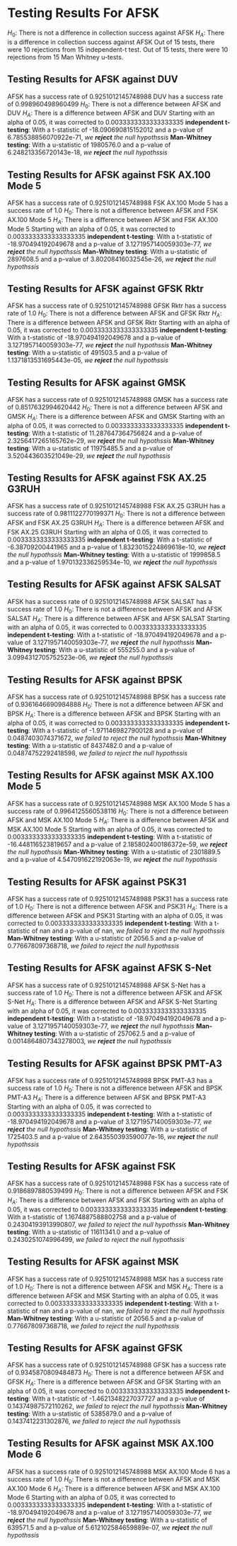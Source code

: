 # Testing Results For AFSK 
$H_{0}$: There is not a difference in collection success against AFSK 
$H_{A}$: There is a difference in collection success against AFSK
Out of 15 tests, there were 10 rejections from 15 independent-t test.
Out of 15 tests, there were 10 rejections from 15 Man Whitney u-tests.
## Testing Results for AFSK against DUV 
AFSK has a success rate of 0.9251012145748988
DUV has a success rate of 0.998960498960499
$H_{0}$: There is not a difference between AFSK and DUV
$H_{A}$: There is a difference between AFSK and DUV
Starting with an alpha of 0.05, it was corrected to 0.0033333333333333335
__independent t-testing__: With a t-statistic of -18.090690815152012 and a p-value of 6.785538856070922e-71, _we **reject** the null hypothssis_
__Man-Whitney testing__: With a u-statistic of 1980576.0 and a p-value of 6.248213356720143e-18, _we **reject** the null hypothssis_
## Testing Results for AFSK against FSK AX.100 Mode 5 
AFSK has a success rate of 0.9251012145748988
FSK AX.100 Mode 5 has a success rate of 1.0
$H_{0}$: There is not a difference between AFSK and FSK AX.100 Mode 5
$H_{A}$: There is a difference between AFSK and FSK AX.100 Mode 5
Starting with an alpha of 0.05, it was corrected to 0.0033333333333333335
__independent t-testing__: With a t-statistic of -18.970494192049678 and a p-value of 3.1271957140059303e-77, _we **reject** the null hypothssis_
__Man-Whitney testing__: With a u-statistic of 2897608.5 and a p-value of 3.80208416032545e-26, _we **reject** the null hypothssis_
## Testing Results for AFSK against GFSK Rktr 
AFSK has a success rate of 0.9251012145748988
GFSK Rktr has a success rate of 1.0
$H_{0}$: There is not a difference between AFSK and GFSK Rktr
$H_{A}$: There is a difference between AFSK and GFSK Rktr
Starting with an alpha of 0.05, it was corrected to 0.0033333333333333335
__independent t-testing__: With a t-statistic of -18.970494192049678 and a p-value of 3.1271957140059303e-77, _we **reject** the null hypothssis_
__Man-Whitney testing__: With a u-statistic of 491503.5 and a p-value of 1.1371813531695443e-05, _we **reject** the null hypothssis_
## Testing Results for AFSK against GMSK 
AFSK has a success rate of 0.9251012145748988
GMSK has a success rate of 0.8517632994620442
$H_{0}$: There is not a difference between AFSK and GMSK
$H_{A}$: There is a difference between AFSK and GMSK
Starting with an alpha of 0.05, it was corrected to 0.0033333333333333335
__independent t-testing__: With a t-statistic of 11.287647364756824 and a p-value of 2.3256417265165762e-29, _we **reject** the null hypothssis_
__Man-Whitney testing__: With a u-statistic of 11975485.5 and a p-value of 3.520443603521049e-29, _we **reject** the null hypothssis_
## Testing Results for AFSK against FSK AX.25 G3RUH 
AFSK has a success rate of 0.9251012145748988
FSK AX.25 G3RUH has a success rate of 0.9811122770199371
$H_{0}$: There is not a difference between AFSK and FSK AX.25 G3RUH
$H_{A}$: There is a difference between AFSK and FSK AX.25 G3RUH
Starting with an alpha of 0.05, it was corrected to 0.0033333333333333335
__independent t-testing__: With a t-statistic of -6.38709200441965 and a p-value of 1.8323015224869618e-10, _we **reject** the null hypothssis_
__Man-Whitney testing__: With a u-statistic of 1999858.5 and a p-value of 1.970132336259534e-10, _we **reject** the null hypothssis_
## Testing Results for AFSK against AFSK SALSAT 
AFSK has a success rate of 0.9251012145748988
AFSK SALSAT has a success rate of 1.0
$H_{0}$: There is not a difference between AFSK and AFSK SALSAT
$H_{A}$: There is a difference between AFSK and AFSK SALSAT
Starting with an alpha of 0.05, it was corrected to 0.0033333333333333335
__independent t-testing__: With a t-statistic of -18.970494192049678 and a p-value of 3.1271957140059303e-77, _we **reject** the null hypothssis_
__Man-Whitney testing__: With a u-statistic of 555255.0 and a p-value of 3.0994312705752523e-06, _we **reject** the null hypothssis_
## Testing Results for AFSK against BPSK 
AFSK has a success rate of 0.9251012145748988
BPSK has a success rate of 0.9361646690984888
$H_{0}$: There is not a difference between AFSK and BPSK
$H_{A}$: There is a difference between AFSK and BPSK
Starting with an alpha of 0.05, it was corrected to 0.0033333333333333335
__independent t-testing__: With a t-statistic of -1.9711469827900128 and a p-value of 0.0487403074371672, _we failed to reject the null hypothssis_
__Man-Whitney testing__: With a u-statistic of 8437482.0 and a p-value of 0.04874752292418598, _we failed to reject the null hypothssis_
## Testing Results for AFSK against MSK AX.100 Mode 5 
AFSK has a success rate of 0.9251012145748988
MSK AX.100 Mode 5 has a success rate of 0.9964125560538116
$H_{0}$: There is not a difference between AFSK and MSK AX.100 Mode 5
$H_{A}$: There is a difference between AFSK and MSK AX.100 Mode 5
Starting with an alpha of 0.05, it was corrected to 0.0033333333333333335
__independent t-testing__: With a t-statistic of -16.448116523819657 and a p-value of 2.185802400186372e-59, _we **reject** the null hypothssis_
__Man-Whitney testing__: With a u-statistic of 2301889.5 and a p-value of 4.547091622192063e-19, _we **reject** the null hypothssis_
## Testing Results for AFSK against PSK31 
AFSK has a success rate of 0.9251012145748988
PSK31 has a success rate of 1.0
$H_{0}$: There is not a difference between AFSK and PSK31
$H_{A}$: There is a difference between AFSK and PSK31
Starting with an alpha of 0.05, it was corrected to 0.0033333333333333335
__independent t-testing__: With a t-statistic of nan and a p-value of nan, _we failed to reject the null hypothssis_
__Man-Whitney testing__: With a u-statistic of 2056.5 and a p-value of 0.776678097368718, _we failed to reject the null hypothssis_
## Testing Results for AFSK against AFSK S-Net 
AFSK has a success rate of 0.9251012145748988
AFSK S-Net has a success rate of 1.0
$H_{0}$: There is not a difference between AFSK and AFSK S-Net
$H_{A}$: There is a difference between AFSK and AFSK S-Net
Starting with an alpha of 0.05, it was corrected to 0.0033333333333333335
__independent t-testing__: With a t-statistic of -18.970494192049678 and a p-value of 3.1271957140059303e-77, _we **reject** the null hypothssis_
__Man-Whitney testing__: With a u-statistic of 257062.5 and a p-value of 0.0014864807343278003, _we **reject** the null hypothssis_
## Testing Results for AFSK against BPSK PMT-A3 
AFSK has a success rate of 0.9251012145748988
BPSK PMT-A3 has a success rate of 1.0
$H_{0}$: There is not a difference between AFSK and BPSK PMT-A3
$H_{A}$: There is a difference between AFSK and BPSK PMT-A3
Starting with an alpha of 0.05, it was corrected to 0.0033333333333333335
__independent t-testing__: With a t-statistic of -18.970494192049678 and a p-value of 3.1271957140059303e-77, _we **reject** the null hypothssis_
__Man-Whitney testing__: With a u-statistic of 1725403.5 and a p-value of 2.643550393590077e-16, _we **reject** the null hypothssis_
## Testing Results for AFSK against FSK 
AFSK has a success rate of 0.9251012145748988
FSK has a success rate of 0.9186897880539499
$H_{0}$: There is not a difference between AFSK and FSK
$H_{A}$: There is a difference between AFSK and FSK
Starting with an alpha of 0.05, it was corrected to 0.0033333333333333335
__independent t-testing__: With a t-statistic of 1.1674887588802758 and a p-value of 0.24304193913990807, _we failed to reject the null hypothssis_
__Man-Whitney testing__: With a u-statistic of 11611341.0 and a p-value of 0.2430251074996499, _we failed to reject the null hypothssis_
## Testing Results for AFSK against MSK 
AFSK has a success rate of 0.9251012145748988
MSK has a success rate of 1.0
$H_{0}$: There is not a difference between AFSK and MSK
$H_{A}$: There is a difference between AFSK and MSK
Starting with an alpha of 0.05, it was corrected to 0.0033333333333333335
__independent t-testing__: With a t-statistic of nan and a p-value of nan, _we failed to reject the null hypothssis_
__Man-Whitney testing__: With a u-statistic of 2056.5 and a p-value of 0.776678097368718, _we failed to reject the null hypothssis_
## Testing Results for AFSK against GFSK 
AFSK has a success rate of 0.9251012145748988
GFSK has a success rate of 0.9345870809484873
$H_{0}$: There is not a difference between AFSK and GFSK
$H_{A}$: There is a difference between AFSK and GFSK
Starting with an alpha of 0.05, it was corrected to 0.0033333333333333335
__independent t-testing__: With a t-statistic of -1.4621348227037727 and a p-value of 0.14374987572110262, _we failed to reject the null hypothssis_
__Man-Whitney testing__: With a u-statistic of 5385879.0 and a p-value of 0.1437412231302876, _we failed to reject the null hypothssis_
## Testing Results for AFSK against MSK AX.100 Mode 6 
AFSK has a success rate of 0.9251012145748988
MSK AX.100 Mode 6 has a success rate of 1.0
$H_{0}$: There is not a difference between AFSK and MSK AX.100 Mode 6
$H_{A}$: There is a difference between AFSK and MSK AX.100 Mode 6
Starting with an alpha of 0.05, it was corrected to 0.0033333333333333335
__independent t-testing__: With a t-statistic of -18.970494192049678 and a p-value of 3.1271957140059303e-77, _we **reject** the null hypothssis_
__Man-Whitney testing__: With a u-statistic of 639571.5 and a p-value of 5.612102584659889e-07, _we **reject** the null hypothssis_
